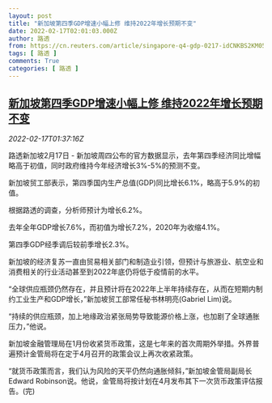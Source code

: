 ```yaml
---
layout: post
title: "新加坡第四季GDP增速小幅上修 维持2022年增长预期不变"
date: 2022-02-17T02:01:03.000Z
author: 路透
from: https://cn.reuters.com/article/singapore-q4-gdp-0217-idCNKBS2KM05D
tags: [ 路透 ]
comments: True
categories: [ 路透 ]
---
```

<!--1645063263000-->
[新加坡第四季GDP增速小幅上修 维持2022年增长预期不变](https://cn.reuters.com/article/singapore-q4-gdp-0217-idCNKBS2KM05D)
------

<div>
<div><i>2022-02-17T01:37:16Z</i></div><p>路透新加坡2月17日 - 新加坡周四公布的官方数据显示，去年第四季经济同比增幅略高于初值，同时政府维持今年经济增长3%-5%的预测不变。</p><p>新加坡贸工部表示，第四季国内生产总值(GDP)同比增长6.1%，略高于5.9%的初值。</p><p>根据路透的调查，分析师预计为增长6.2%。</p><p>去年全年GDP增长7.6%，而初值为增长7.2%，2020年为收缩4.1%。</p><p>第四季GDP经季调后较前季增长2.3%。</p><p>新加坡的经济复苏一直由贸易相关部门和制造业引领，但预计与旅游业、航空业和消费相关的行业活动甚至到2022年底仍将低于疫情前的水平。</p><p>“全球供应瓶颈仍然存在，并且预计将在2022年上半年持续存在，从而在短期内制约工业生产和GDP增长，”新加坡贸工部常任秘书林明亮(Gabriel Lim)说。</p><p>“持续的供应瓶颈，加上地缘政治紧张局势导致能源价格上涨，也加剧了全球通胀压力，”他说。</p><p>新加坡金融管理局在1月份收紧货币政策，这是七年来的首次周期外举措。外界普遍预计金管局将在定于4月召开的政策会议上再次收紧政策。</p><p>“就货币政策而言，我们认为风险的天平仍然向通胀倾斜，”新加坡金管局副局长Edward Robinson说。他说，金管局将按计划在4月发布其下一次货币政策评估报告。(完)</p>
</div>
